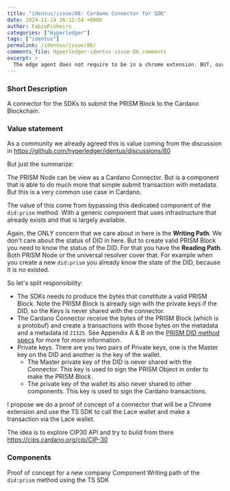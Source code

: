 ```yaml
---
title: "identus/issue/86: Cardano Connector for SDK"
date: 2024-11-14 16:12:54 +0000
author: FabioPinheiro
categories: ["Hyperledger"]
tags: ["identus"]
permalink: /identus/issue/86/
comments_file: Hyperledger-identus-issue-86_comments
excerpt: >
  The edge agent does not require to be in a chrome extension. BUT, our SDK must talk cip-30 if that makes sense and be able to communicate with other cardano wallets to create and submit cardano transactions, starting by the prism did operations + their corresponding metadata
---
```

### Short Description

A connector for the SDKs to submit the PRISM Block to the Cardano Blockchain.



### Value statement

As a community we already agreed this is value coming from the discussion in https://github.com/hyperledger/identus/discussions/80

But just the summarize:

The PRISM Node can be view as a Cardano Connector. But is a component that is able to do much more that simple submit transaction with metadata.
But this is a very common use case in Cardano.

The value of this come from bypassing this dedicated component of the `did:prism` method. With a generic component that uses infrastructure that already exists and that is largely available. 


Again, the ONLY concern that we care about in here is the **Writing Path**.
We don't care about the status of DID in here. But to create valid PRISM Block you need to know the status of the DID. For that you have the **Reading Path**. Both PRISM Node or the universal resolver cover that.
For example when you create a new `did:prism` you already know the state of the DID, because it is no existed.


So let's split responsibility:
- The SDKs needs to produce the bytes that constitute a valid PRISM Block.
  Note the PRISM Block is already sign with the private keys if the DID, so the Keys is never shared with the connector.
- The Cardano Connector receive the bytes of the PRISM Block (which is a protobuf) and create a transactions with those bytes on the metadata and a metadata id `21325`.
  See Appendix A & B on the [PRISM DID method specs](https://github.com/input-output-hk/prism-did-method-spec/blob/main/w3c-spec/PRISM-method.md) for more for more information.
- Private keys. There are you two pairs of Private keys, one is the Master key on the DID and another is the key of the wallet.
  - The Master private key of the DID is never shared with the Connector. This key is used to sign the PRISM Object in order to make the PRISM Block.
  - The private key of the wallet its also never shared to other components. This key is used to sign the Cardano transactions.

I propose we do a proof of concept of a connector that will be a Chrome extension and use the TS SDK to call the Lace wallet and make a transaction via the Lace wallet.

The idea is to explore CIP30 API and try to build from there https://cips.cardano.org/cip/CIP-30

### Components

Proof of concept for a new company Component
Writing path of the `did:prism` method using the TS SDK